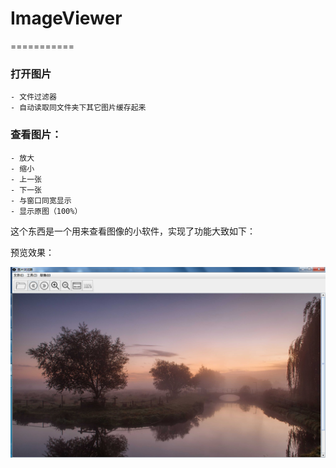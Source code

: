 
# ImageViewer

===========

### 打开图片
	- 文件过滤器
	- 自动读取同文件夹下其它图片缓存起来

### 查看图片：
	- 放大
	- 缩小
	- 上一张
	- 下一张
	- 与窗口同宽显示
	- 显示原图（100%）


这个东西是一个用来查看图像的小软件，实现了功能大致如下：


预览效果：

![预览效果](https://raw.githubusercontent.com/BenDanChen/ImageViewer/master/ImageViewer%E6%95%88%E6%9E%9C%E5%9B%BE.png)



